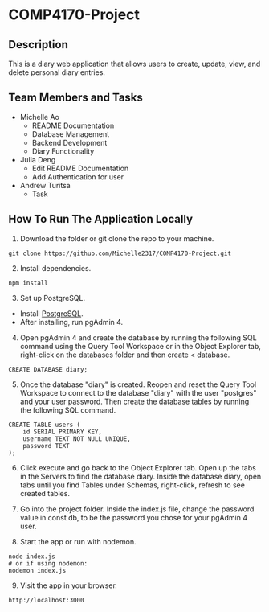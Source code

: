 # COMP4170-Project

## Description

This is a diary web application that allows users to create, update, view, and delete personal diary entries.

## Team Members and Tasks

-   Michelle Ao
    -   README Documentation
    -   Database Management
    -   Backend Development
    -   Diary Functionality
-   Julia Deng
    -   Edit README Documentation
    -   Add Authentication for user
-   Andrew Turitsa
    -   Task

## How To Run The Application Locally

1. Download the folder or git clone the repo to your machine.

```
git clone https://github.com/Michelle2317/COMP4170-Project.git
```

2. Install dependencies.

```
npm install
```

3. Set up PostgreSQL.

-   Install [PostgreSQL](https://www.postgresql.org/download/).
-   After installing, run pgAdmin 4.

4. Open pgAdmin 4 and create the database by running the following SQL command using the Query Tool Workspace or in the Object Explorer tab, right-click on the databases folder and then create < database.

```
CREATE DATABASE diary;
```

5. Once the database "diary" is created. Reopen and reset the Query Tool Workspace to connect to the database "diary" with the user "postgres" and your user password. Then create the database tables by running the following SQL command.

```
CREATE TABLE users (
    id SERIAL PRIMARY KEY,
    username TEXT NOT NULL UNIQUE,
    password TEXT
);
```

6. Click execute and go back to the Object Explorer tab. Open up the tabs in the Servers to find the database diary. Inside the database diary, open tabs until you find Tables under Schemas, right-click, refresh to see created tables.

7. Go into the project folder. Inside the index.js file, change the password value in const db, to be the password you chose for your pgAdmin 4 user.

8. Start the app or run with nodemon.

```
node index.js
# or if using nodemon:
nodemon index.js
```

9. Visit the app in your browser.

```
http://localhost:3000
```
